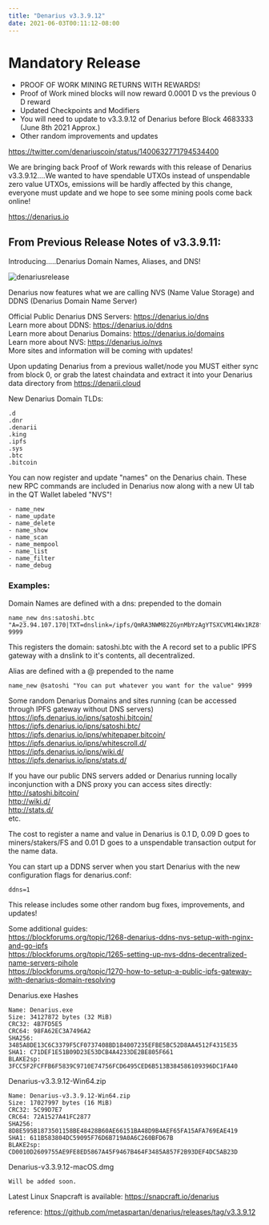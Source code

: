 ```yaml
---
title: "Denarius v3.3.9.12"
date: 2021-06-03T00:11:12-08:00
---
```


# Mandatory Release

+ PROOF OF WORK MINING RETURNS WITH REWARDS!
+ Proof of Work mined blocks will now reward 0.0001 D vs the previous 0 D reward
+ Updated Checkpoints and Modifiers
+ You will need to update to v3.3.9.12 of Denarius before Block 4683333 (June 8th 2021 Approx.)
+ Other random improvements and updates

https://twitter.com/denariuscoin/status/1400632771794534400

We are bringing back Proof of Work rewards with this release of Denarius v3.3.9.12....We wanted to have spendable UTXOs instead of unspendable zero value UTXOs, emissions will be hardly affected by this change, everyone must update and we hope to see some mining pools come back online!

https://denarius.io

## From Previous Release Notes of v3.3.9.11:

Introducing.....Denarius Domain Names, Aliases, and DNS!  

![denariusrelease](https://user-images.githubusercontent.com/10162347/106931807-37c9bd00-66d4-11eb-80c0-22ffff10b195.png) 

Denarius now features what we are calling NVS (Name Value Storage) and DDNS (Denarius Domain Name Server)  

Official Public Denarius DNS Servers: https://denarius.io/dns  
Learn more about DDNS: https://denarius.io/ddns  
Learn more about Denarius Domains: https://denarius.io/domains  
Learn more about NVS: https://denarius.io/nvs  
More sites and information will be coming with updates!  

Upon updating Denarius from a previous wallet/node you MUST either sync from block 0, or grab the latest chaindata and extract it into your Denarius data directory from https://denarii.cloud

New Denarius Domain TLDs:
```
.d
.dnr
.denarii
.king
.ipfs
.sys
.btc
.bitcoin
```

You can now register and update "names" on the Denarius chain. These new RPC commands are included in Denarius now along with a new UI tab in the QT Wallet labeled "NVS"!

```
- name_new
- name_update
- name_delete
- name_show
- name_scan
- name_mempool
- name_list
- name_filter
- name_debug
```

### Examples:

Domain Names are defined with a dns: prepended to the domain
```
name_new dns:satoshi.btc "A=23.94.107.170|TXT=dnslink=/ipfs/QmRA3NWM82ZGynMbYzAgYTSXCVM14Wx1RZ8fKP42G6gjgj" 9999
```
This registers the domain: satoshi.btc with the A record set to a public IPFS gateway with a dnslink to it's contents, all decentralized.

Alias are defined with a @ prepended to the name
```
name_new @satoshi "You can put whatever you want for the value" 9999
```

Some random Denarius Domains and sites running (can be accessed through IPFS gateway without DNS servers)  
https://ipfs.denarius.io/ipns/satoshi.bitcoin/  
https://ipfs.denarius.io/ipns/satoshi.btc/  
https://ipfs.denarius.io/ipns/whitepaper.bitcoin/  
https://ipfs.denarius.io/ipns/whitescroll.d/  
https://ipfs.denarius.io/ipns/wiki.d/  
https://ipfs.denarius.io/ipns/stats.d/  

If you have our public DNS servers added or Denarius running locally inconjunction with a DNS proxy you can access sites directly:  
http://satoshi.bitcoin/  
http://wiki.d/  
http://stats.d/  
etc.  

The cost to register a name and value in Denarius is 0.1 D, 0.09 D goes to miners/stakers/FS and 0.01 D goes to a unspendable transaction output for the name data.

You can start up a DDNS server when you start Denarius with the new configuration flags for denarius.conf:
```
ddns=1
```

This release includes some other random bug fixes, improvements, and updates!

Some additional guides:  
https://blockforums.org/topic/1268-denarius-ddns-nvs-setup-with-nginx-and-go-ipfs  
https://blockforums.org/topic/1265-setting-up-nvs-ddns-decentralized-name-servers-pihole  
https://blockforums.org/topic/1270-how-to-setup-a-public-ipfs-gateway-with-denarius-domain-resolving  

Denarius.exe Hashes
```
Name: Denarius.exe
Size: 34127872 bytes (32 MiB)
CRC32: 4B7FD5E5
CRC64: 98FA62EC3A7496A2
SHA256: 3485A8DE13C6C3379F5CF0737408BD184007235EFBE5BC52D8AA4512F4315E35
SHA1: C71DEF1E51B09D23E53DCB4A4233DE2BE805F661
BLAKE2sp: 3FCC5F2FCFFB6F5839C9710E74756FCD6495CED6B513B384586109396DC1FA40
```

Denarius-v3.3.9.12-Win64.zip
```
Name: Denarius-v3.3.9.12-Win64.zip
Size: 17027997 bytes (16 MiB)
CRC32: 5C99D7E7
CRC64: 72A1527A41FC2877
SHA256: 8D8E595B1873501158BE48428B60AE66151BA48D9B4AEF65FA15AFA769EAE419
SHA1: 611B583804DC59095F76D6B719A0A6C260BFD67B
BLAKE2sp: CD0010D2609755AE9FE8ED5867A45F9467B464F3485A857F2B93DEF4DC5AB23D
```
Denarius-v3.3.9.12-macOS.dmg
```
Will be added soon.
```
Latest Linux Snapcraft is available: https://snapcraft.io/denarius

reference: https://github.com/metaspartan/denarius/releases/tag/v3.3.9.12
